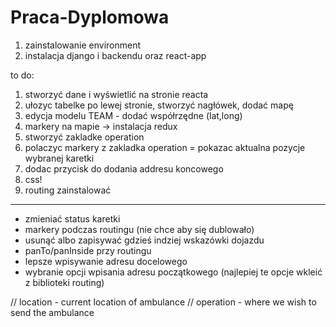 # Praca-Dyplomowa
1. zainstalowanie environment
2. instalacja django i backendu oraz react-app

to do:
1. stworzyć dane i wyświetlić na stronie reacta
2. ułozyc tabelke po lewej stronie, stworzyć nagłówek, dodać mapę
3. edycja modelu TEAM - dodać współrzędne (lat,long)
4. markery na mapie -> instalacja redux
5. stworzyć zakladke operation
6. polaczyc markery z zakladka operation = pokazac aktualna pozycje wybranej karetki
7. dodac przycisk do dodania addresu koncowego
8. css!
9. routing zainstalować

---
- zmieniać status karetki
- markery podczas routingu (nie chce aby się dublowało)
- usunąć albo zapisywać gdzieś indziej wskazówki dojazdu
- panTo/panInside przy routingu
- lepsze wpisywanie adresu docelowego
- wybranie opcji wpisania adresu początkowego (najlepiej te opcje wkleić z biblioteki routing)

// location - current location of ambulance
// operation - where we wish to send the ambulance